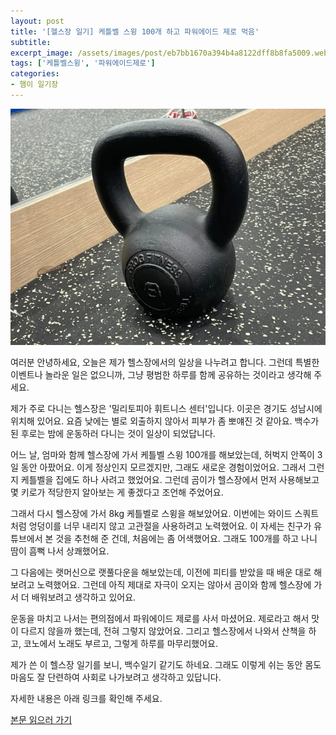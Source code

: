 ```yaml
---
layout: post
title: '[헬스장 일기] 케틀벨 스윙 100개 하고 파워에이드 제로 먹음'
subtitle: 
excerpt_image: /assets/images/post/eb7bb1670a394b4a8122dff8b8fa5009.webp
tags: ['케틀벨스윙', '파워에이드제로']
categories: 
- 햄이 일기장
---
```


![메인 이미지](/assets/images/post/eb7bb1670a394b4a8122dff8b8fa5009.webp)

여러분 안녕하세요, 오늘은 제가 헬스장에서의 일상을 나누려고 합니다. 그런데 특별한 이벤트나 놀라운 일은 없으니까, 그냥 평범한 하루를 함께 공유하는 것이라고 생각해 주세요. 

제가 주로 다니는 헬스장은 '밀리토피아 휘트니스 센터'입니다. 이곳은 경기도 성남시에 위치해 있어요. 요즘 낮에는 별로 외출하지 않아서 피부가 좀 뽀얘진 것 같아요. 백수가 된 후로는 밤에 운동하러 다니는 것이 일상이 되었답니다.

어느 날, 엄마와 함께 헬스장에 가서 케틀벨 스윙 100개를 해보았는데, 허벅지 안쪽이 3일 동안 아팠어요. 이게 정상인지 모르겠지만, 그래도 새로운 경험이었어요. 그래서 그런지 케틀벨을 집에도 하나 사려고 했었어요. 그런데 곰이가 헬스장에서 먼저 사용해보고 몇 키로가 적당한지 알아보는 게 좋겠다고 조언해 주었어요.

그래서 다시 헬스장에 가서 8kg 케틀벨로 스윙을 해보았어요. 이번에는 와이드 스쿼트처럼 엉덩이를 너무 내리지 않고 고관절을 사용하려고 노력했어요. 이 자세는 친구가 유튜브에서 본 것을 추천해 준 건데, 처음에는 좀 어색했어요. 그래도 100개를 하고 나니 땀이 흠뻑 나서 상쾌했어요.

그 다음에는 랫머신으로 랫풀다운을 해보았는데, 이전에 피티를 받았을 때 배운 대로 해보려고 노력했어요. 그런데 아직 제대로 자극이 오지는 않아서 곰이와 함께 헬스장에 가서 더 배워보려고 생각하고 있어요.

운동을 마치고 나서는 편의점에서 파워에이드 제로를 사서 마셨어요. 제로라고 해서 맛이 다르지 않을까 했는데, 전혀 그렇지 않았어요. 그리고 헬스장에서 나와서 산책을 하고, 코노에서 노래도 부르고, 그렇게 하루를 마무리했어요.

제가 쓴 이 헬스장 일기를 보니, 백수일기 같기도 하네요. 그래도 이렇게 쉬는 동안 몸도 마음도 잘 단련하여 사회로 나가보려고 생각하고 있답니다.

자세한 내용은 아래 링크를 확인해 주세요.

[본문 읽으러 가기](https://m.blog.naver.com/ham_eaten_jellybear/223256581082)
